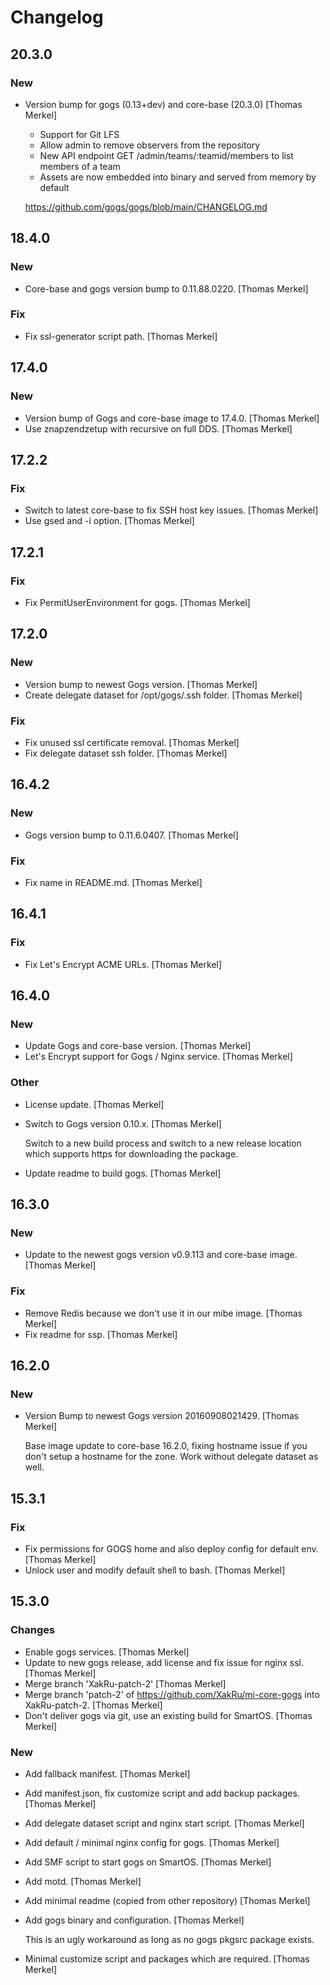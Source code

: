# Changelog

## 20.3.0

### New

* Version bump for gogs (0.13+dev) and core-base (20.3.0) [Thomas Merkel]

	- Support for Git LFS
	- Allow admin to remove observers from the repository
	- New API endpoint GET /admin/teams/:teamid/members to list members of a team
	- Assets are now embedded into binary and served from memory by default

	https://github.com/gogs/gogs/blob/main/CHANGELOG.md

## 18.4.0

### New

* Core-base and gogs version bump to 0.11.88.0220. [Thomas Merkel]

### Fix

* Fix ssl-generator script path. [Thomas Merkel]

## 17.4.0

### New

- Version bump of Gogs and core-base image to 17.4.0. [Thomas Merkel]
- Use znapzendzetup with recursive on full DDS. [Thomas Merkel]

## 17.2.2

### Fix

- Switch to latest core-base to fix SSH host key issues. [Thomas Merkel]
- Use gsed and -i option. [Thomas Merkel]

## 17.2.1

### Fix

- Fix PermitUserEnvironment for gogs. [Thomas Merkel]

## 17.2.0

### New

- Version bump to newest Gogs version. [Thomas Merkel]
- Create delegate dataset for /opt/gogs/.ssh folder. [Thomas Merkel]

### Fix

- Fix unused ssl certificate removal. [Thomas Merkel]
- Fix delegate dataset ssh folder. [Thomas Merkel]

## 16.4.2

### New

* Gogs version bump to 0.11.6.0407. [Thomas Merkel]

### Fix

* Fix name in README.md. [Thomas Merkel]

## 16.4.1

### Fix

* Fix Let&#x27;s Encrypt ACME URLs. [Thomas Merkel]

## 16.4.0

### New

* Update Gogs and core-base version. [Thomas Merkel]
* Let&#x27;s Encrypt support for Gogs / Nginx service. [Thomas Merkel]

### Other

* License update. [Thomas Merkel]
* Switch to Gogs version 0.10.x. [Thomas Merkel]

  Switch to a new build process and switch to a new release location which supports https for downloading the package.

* Update readme to build gogs. [Thomas Merkel]

## 16.3.0

### New

* Update to the newest gogs version v0.9.113 and core-base image. [Thomas
  Merkel]

### Fix

* Remove Redis because we don&#x27;t use it in our mibe image. [Thomas Merkel]
* Fix readme for ssp. [Thomas Merkel]

## 16.2.0

### New

* Version Bump to newest Gogs version 20160908021429. [Thomas Merkel]

	Base image update to core-base 16.2.0, fixing hostname issue if you
	don&#x27;t setup a hostname for the zone. Work without delegate dataset as
	well.

## 15.3.1

### Fix

* Fix permissions for GOGS home and also deploy config for default env. [Thomas Merkel]
* Unlock user and modify default shell to bash. [Thomas Merkel]

## 15.3.0

### Changes

* Enable gogs services. [Thomas Merkel]
* Update to new gogs release, add license and fix issue for nginx ssl. [Thomas Merkel]
* Merge branch &#x27;XakRu-patch-2&#x27; [Thomas Merkel]
* Merge branch &#x27;patch-2&#x27; of https://github.com/XakRu/mi-core-gogs into XakRu-patch-2. [Thomas Merkel]
* Don&#x27;t deliver gogs via git, use an existing build for SmartOS. [Thomas Merkel]

### New

* Add fallback manifest. [Thomas Merkel]
* Add manifest.json, fix customize script and add backup packages. [Thomas Merkel]
* Add delegate dataset script and nginx start script. [Thomas Merkel]
* Add default / minimal nginx config for gogs. [Thomas Merkel]
* Add SMF script to start gogs on SmartOS. [Thomas Merkel]
* Add motd. [Thomas Merkel]
* Add minimal readme (copied from other repository) [Thomas Merkel]
* Add gogs binary and configuration. [Thomas Merkel]

  This is an ugly workaround as long as no gogs pkgsrc package exists.

* Minimal customize script and packages which are required. [Thomas Merkel]
